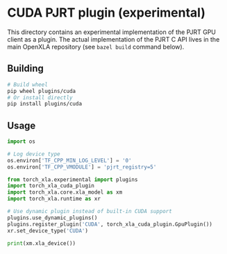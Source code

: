# CUDA PJRT plugin (experimental)

This directory contains an experimental implementation of the PJRT GPU client as
a plugin. The actual implementation of the PJRT C API lives in the main OpenXLA
repository (see `bazel build` command below).

## Building

```bash
# Build wheel
pip wheel plugins/cuda
# Or install directly
pip install plugins/cuda
```

## Usage

```python
import os

# Log device type
os.environ['TF_CPP_MIN_LOG_LEVEL'] = '0'
os.environ['TF_CPP_VMODULE'] = 'pjrt_registry=5'

from torch_xla.experimental import plugins
import torch_xla_cuda_plugin
import torch_xla.core.xla_model as xm
import torch_xla.runtime as xr

# Use dynamic plugin instead of built-in CUDA support
plugins.use_dynamic_plugins()
plugins.register_plugin('CUDA', torch_xla_cuda_plugin.GpuPlugin())
xr.set_device_type('CUDA')

print(xm.xla_device())
```
